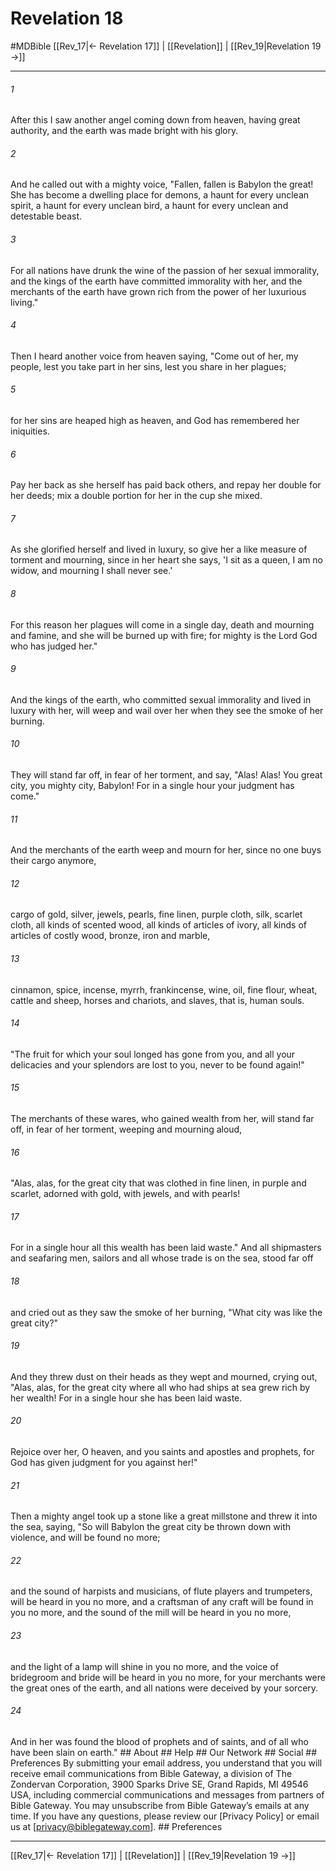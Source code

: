 # Revelation 18
#MDBible
[[Rev_17|← Revelation 17]] | [[Revelation]] | [[Rev_19|Revelation 19 →]]

***


###### 1 
After this I saw another angel coming down from heaven, having great authority, and the earth was made bright with his glory. 

###### 2 
And he called out with a mighty voice, "Fallen, fallen is Babylon the great! She has become a dwelling place for demons, a haunt for every unclean spirit, a haunt for every unclean bird, a haunt for every unclean and detestable beast. 

###### 3 
For all nations have drunk the wine of the passion of her sexual immorality, and the kings of the earth have committed immorality with her, and the merchants of the earth have grown rich from the power of her luxurious living." 

###### 4 
Then I heard another voice from heaven saying, "Come out of her, my people, lest you take part in her sins, lest you share in her plagues; 

###### 5 
for her sins are heaped high as heaven, and God has remembered her iniquities. 

###### 6 
Pay her back as she herself has paid back others, and repay her double for her deeds; mix a double portion for her in the cup she mixed. 

###### 7 
As she glorified herself and lived in luxury, so give her a like measure of torment and mourning, since in her heart she says, 'I sit as a queen, I am no widow, and mourning I shall never see.' 

###### 8 
For this reason her plagues will come in a single day, death and mourning and famine, and she will be burned up with fire; for mighty is the Lord God who has judged her." 

###### 9 
And the kings of the earth, who committed sexual immorality and lived in luxury with her, will weep and wail over her when they see the smoke of her burning. 

###### 10 
They will stand far off, in fear of her torment, and say, "Alas! Alas! You great city, you mighty city, Babylon! For in a single hour your judgment has come." 

###### 11 
And the merchants of the earth weep and mourn for her, since no one buys their cargo anymore, 

###### 12 
cargo of gold, silver, jewels, pearls, fine linen, purple cloth, silk, scarlet cloth, all kinds of scented wood, all kinds of articles of ivory, all kinds of articles of costly wood, bronze, iron and marble, 

###### 13 
cinnamon, spice, incense, myrrh, frankincense, wine, oil, fine flour, wheat, cattle and sheep, horses and chariots, and slaves, that is, human souls. 

###### 14 
"The fruit for which your soul longed has gone from you, and all your delicacies and your splendors are lost to you, never to be found again!" 

###### 15 
The merchants of these wares, who gained wealth from her, will stand far off, in fear of her torment, weeping and mourning aloud, 

###### 16 
"Alas, alas, for the great city that was clothed in fine linen, in purple and scarlet, adorned with gold, with jewels, and with pearls! 

###### 17 
For in a single hour all this wealth has been laid waste." And all shipmasters and seafaring men, sailors and all whose trade is on the sea, stood far off 

###### 18 
and cried out as they saw the smoke of her burning, "What city was like the great city?" 

###### 19 
And they threw dust on their heads as they wept and mourned, crying out, "Alas, alas, for the great city where all who had ships at sea grew rich by her wealth! For in a single hour she has been laid waste. 

###### 20 
Rejoice over her, O heaven, and you saints and apostles and prophets, for God has given judgment for you against her!" 

###### 21 
Then a mighty angel took up a stone like a great millstone and threw it into the sea, saying, "So will Babylon the great city be thrown down with violence, and will be found no more; 

###### 22 
and the sound of harpists and musicians, of flute players and trumpeters, will be heard in you no more, and a craftsman of any craft will be found in you no more, and the sound of the mill will be heard in you no more, 

###### 23 
and the light of a lamp will shine in you no more, and the voice of bridegroom and bride will be heard in you no more, for your merchants were the great ones of the earth, and all nations were deceived by your sorcery. 

###### 24 
And in her was found the blood of prophets and of saints, and of all who have been slain on earth." ## About ## Help ## Our Network ## Social ## Preferences By submitting your email address, you understand that you will receive email communications from Bible Gateway, a division of The Zondervan Corporation, 3900 Sparks Drive SE, Grand Rapids, MI 49546 USA, including commercial communications and messages from partners of Bible Gateway. You may unsubscribe from Bible Gateway&rsquo;s emails at any time. If you have any questions, please review our [Privacy Policy] or email us at [privacy@biblegateway.com]. ## Preferences

***

[[Rev_17|← Revelation 17]] | [[Revelation]] | [[Rev_19|Revelation 19 →]]
